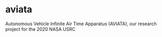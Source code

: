 # aviata
Autonomous Vehicle Infinite Air Time Apparatus (AVIATA), our research project for the 2020 NASA USRC 
